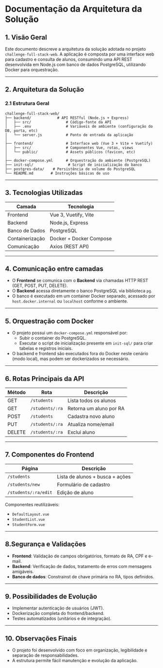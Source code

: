 
#  Documentação da Arquitetura da Solução

## 1. Visão Geral

Este documento descreve a arquitetura da solução adotada no projeto `challenge-full-stack-web`. A aplicação é composta por uma interface web para cadastro e consulta de alunos, consumindo uma API REST desenvolvida em Node.js com banco de dados PostgreSQL, utilizando Docker para orquestração.

---

## 2. Arquitetura da Solução

### 2.1 Estrutura Geral

```
challenge-full-stack-web/
├── backend/       		# API RESTful (Node.js + Express)
│   ├── src/           		# Código-fonte da API
│   ├── .env          		# Variáveis de ambiente (configuração do DB, porta, etc)
│   └── server.js    		# Ponto de entrada da aplicação
│
├── frontend/       		# Interface web (Vue 3 + Vite + Vuetify)
│   ├── src/           		# Componentes Vue, rotas, views
│   └── public/     		# Assets públicos (favicon, etc)
│
├── docker-compose.yml 		# Orquestração do ambiente (PostgreSQL)
├── init-sql/          		 # Script de inicialização do banco
├── postgres-data/    # Persistência de volume do PostgreSQL
└── README.md        # Instruções básicas de uso
```

---

## 3. Tecnologias Utilizadas

| Camada        | Tecnologia               |
|---------------|--------------------------|
| Frontend      | Vue 3, Vuetify, Vite     |
| Backend       | Node.js, Express         |
| Banco de Dados| PostgreSQL               |
| Containerização | Docker + Docker Compose |
| Comunicação   | Axios (REST API)         |

---

## 4. Comunicação entre camadas

- O **Frontend** se comunica com o **Backend** via chamadas HTTP REST (GET, POST, PUT, DELETE).
- O **Backend** acessa diretamente o banco PostgreSQL via biblioteca `pg`.
- O banco é executado em um container Docker separado, acessado por `host.docker.internal` ou `localhost` conforme o ambiente.

---

## 5. Orquestração com Docker

- O projeto possui um `docker-compose.yml` responsável por:
  - Subir o container do PostgreSQL.
  - Executar o script de inicialização presente em `init-sql/` para criar tabelas e registros iniciais.
- O backend e frontend são executados fora do Docker neste cenário (modo local), mas podem ser dockerizados se necessário.

---

## 6. Rotas Principais da API

| Método | Rota                  | Descrição                  |
|--------|------------------------|----------------------------|
| GET    | `/students`           | Lista todos os alunos      |
| GET    | `/students/:ra`       | Retorna um aluno por RA    |
| POST   | `/students`           | Cadastra novo aluno        |
| PUT    | `/students/:ra`       | Atualiza nome/email        |
| DELETE | `/students/:ra`       | Exclui aluno               |

---

## 7. Componentes do Frontend

| Página            | Descrição                                |
|-------------------|------------------------------------------|
| `/students`       | Lista de alunos + busca + ações          |
| `/students/new`   | Formulário de cadastro                   |
| `/students/:ra/edit` | Edição de aluno                       |

Componentes reutilizáveis:  
- `DefaultLayout.vue`  
- `StudentList.vue`  
- `StudentForm.vue`  

---

## 8.Segurança e Validações

- **Frontend**: Validação de campos obrigatórios, formato de RA, CPF e e-mail.
- **Backend**: Verificação de dados, tratamento de erros com mensagens amigáveis.
- **Banco de dados**: Constrainst de chave primária no RA, tipos definidos.

---

## 9. Possibilidades de Evolução

- Implementar autenticação de usuários (JWT).
- Dockerização completa do frontend/backend.
- Testes automatizados (unitários e de integração).

---

## 10. Observações Finais

- O projeto foi desenvolvido com foco em organização, legibilidade e separação de responsabilidades.
- A estrutura permite fácil manutenção e evolução da aplicação.
